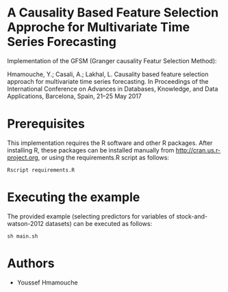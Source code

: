 # A Causality Based Feature Selection Approche for Multivariate Time Series Forecasting
Implementation of the GFSM (Granger causality Featur Selection Method): 
    
Hmamouche, Y.; Casali, A.; Lakhal, L. Causality based feature selection approach for multivariate time series forecasting. In Proceedings of the International Conference on Advances in Databases, Knowledge, and Data Applications, Barcelona, Spain, 21–25 May 2017

# Prerequisites
This implementation requires the R software and other R packages.
After installing R, these packages can be installed manually from http://cran.us.r-project.org, or using the requirements.R script as follows:
    
    Rscript requirements.R
    
    
# Executing the example
The provided example (selecting predictors for variables of stock-and-watson-2012 datasets) can be executed as follows:
    
    sh main.sh

# Authors
* Youssef Hmamouche
